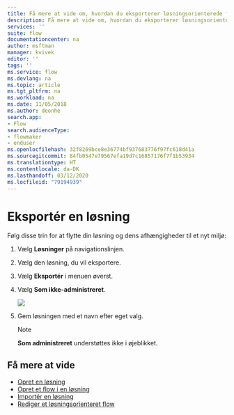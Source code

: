 ```yaml
---
title: Få mere at vide om, hvordan du eksporterer løsningsorienterede flow | Microsoft Docs
description: Få mere at vide om, hvordan du eksporterer løsningsorienterede flow.
services: ''
suite: flow
documentationcenter: na
author: msftman
manager: kvivek
editor: ''
tags: ''
ms.service: flow
ms.devlang: na
ms.topic: article
ms.tgt_pltfrm: na
ms.workload: na
ms.date: 11/05/2018
ms.author: deonhe
search.app:
- Flow
search.audienceType:
- flowmaker
- enduser
ms.openlocfilehash: 32f8269bce8e36774bf937683776f97fc618d41a
ms.sourcegitcommit: 84fb0547e79567efa19d7c16857176f7f1b53934
ms.translationtype: HT
ms.contentlocale: da-DK
ms.lasthandoff: 03/12/2020
ms.locfileid: "79194939"
---
```

# <a name="export-a-solution"></a>Eksportér en løsning


Følg disse trin for at flytte din løsning og dens afhængigheder til et nyt miljø:

1. Vælg **Løsninger** på navigationslinjen.
1. Vælg den løsning, du vil eksportere.
1. Vælg **Eksportér** i menuen øverst.
1. Vælg **Som ikke-administreret**.

   ![](./media/export-flow-solution/flow-export-options.png)

1. Gem løsningen med et navn efter eget valg.

   > [!NOTE]
   > **Som administreret** understøttes ikke i øjeblikket.

## <a name="learn-more"></a>Få mere at vide

<!--from editor: Do you want to add Remove a solution-aware flow to this list?-->

* [Opret en løsning](./overview-solution-flows.md)
* [Opret et flow i en løsning](./create-flow-solution.md)
* [Importér en løsning](./import-flow-solution.md)
* [Rediger et løsningsorienteret flow](./edit-solution-aware-flow.md)
